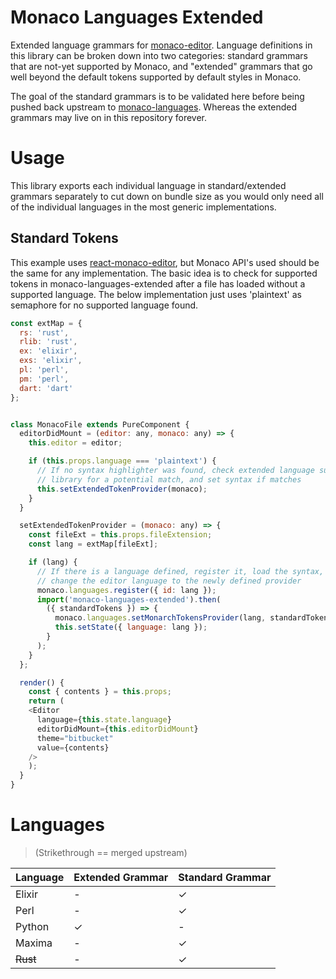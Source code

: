 # Monaco Languages Extended

Extended language grammars for [monaco-editor](https://github.com/Microsoft/monaco-editor). Language definitions in this library can be broken down into two categories: standard grammars that are not-yet supported by Monaco, and "extended" grammars that go well beyond the default tokens supported by default styles in Monaco.

The goal of the standard grammars is to be validated here before being pushed back upstream to [monaco-languages](github.com/Microsoft/monaco-languages). Whereas the extended grammars may live on in this repository forever.

# Usage
This library exports each individual language in standard/extended grammars separately to cut down on bundle size as you would only need all of the individual languages in the most generic implementations.

## Standard Tokens
This example uses [react-monaco-editor](https://github.com/superRaytin/react-monaco-editor), but Monaco API's used should be the same for any implementation. The basic idea is to check for supported tokens in monaco-languages-extended after a file has loaded without a supported language. The below implementation just uses 'plaintext' as semaphore for no supported language found.

```javascript
const extMap = {
  rs: 'rust',
  rlib: 'rust',
  ex: 'elixir',
  exs: 'elixir',
  pl: 'perl',
  pm: 'perl',
  dart: 'dart'
};


class MonacoFile extends PureComponent {
  editorDidMount = (editor: any, monaco: any) => {
    this.editor = editor;

    if (this.props.language === 'plaintext') {
      // If no syntax highlighter was found, check extended language support
      // library for a potential match, and set syntax if matches
      this.setExtendedTokenProvider(monaco);
    }
  }

  setExtendedTokenProvider = (monaco: any) => {
    const fileExt = this.props.fileExtension;
    const lang = extMap[fileExt];

    if (lang) {
      // If there is a language defined, register it, load the syntax, and
      // change the editor language to the newly defined provider
      monaco.languages.register({ id: lang });
      import('monaco-languages-extended').then(
        ({ standardTokens }) => {
          monaco.languages.setMonarchTokensProvider(lang, standardTokens[lang]);
          this.setState({ language: lang });
        }
      );
    }
  };

  render() {
    const { contents } = this.props;
    return (
    <Editor
      language={this.state.language}
      editorDidMount={this.editorDidMount}
      theme="bitbucket"
      value={contents}
    />
    );
  }
}
```


# Languages
> (Strikethrough == merged upstream)

| Language  | Extended Grammar | Standard Grammar | 
| --------- | ---------------- | ---------------- |
| Elixir    | -                | ✓                |
| Perl      | -                | ✓                |
| Python    | ✓                | -                |
| Maxima    | -                | ✓                |
| ~~Rust~~  | -                | ✓                |
